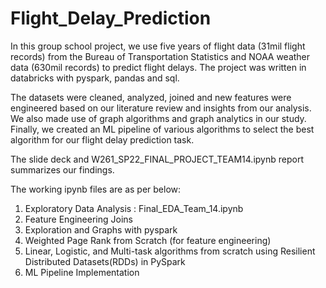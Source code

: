 # Flight_Delay_Prediction

In this group school project, we use five years of flight data (31mil flight records) from the Bureau of Transportation Statistics and NOAA weather data (630mil records) to predict flight delays. The project was written in databricks with pyspark, pandas and sql.

The datasets were cleaned, analyzed, joined and new features were engineered based on our literature review and insights from our analysis. We also made use of graph algorithms and graph analytics in our study. Finally, we created an ML pipeline of various algorithms to select the best algorithm for our flight delay prediction task.

The slide deck and W261_SP22_FINAL_PROJECT_TEAM14.ipynb report summarizes our findings.

The working ipynb files are as per below:
1. Exploratory Data Analysis : Final_EDA_Team_14.ipynb
2. Feature Engineering Joins
3. Exploration and Graphs with pyspark
4. Weighted Page Rank from Scratch (for feature engineering)
5.  Linear, Logistic, and Multi-task algorithms from scratch using Resilient Distributed Datasets(RDDs) in PySpark
6. ML Pipeline Implementation 
